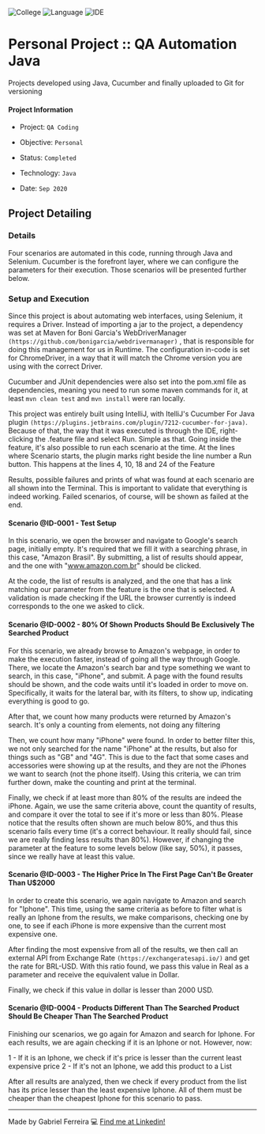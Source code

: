 ![College](https://img.shields.io/badge/Objective-Personal-yellow)
![Language](https://img.shields.io/badge/Language-Java_and_Selenium_and_Cucumber-orange)
![IDE](https://img.shields.io/badge/IDE-IntelliJ-darkblue)


# Personal Project :: QA Automation Java
Projects developed using Java, Cucumber and finally uploaded to Git for versioning

#### Project Information
- Project: ``QA Coding``
&nbsp;

- Objective: ``Personal``
&nbsp;

- Status: ``Completed``
&nbsp;

- Technology: ``Java``
&nbsp;

- Date: ``Sep 2020``
&nbsp;

## Project Detailing
### Details
Four scenarios are automated in this code, running through Java and Selenium. Cucumber is the forefront layer, where we can configure the parameters for their execution. Those scenarios will be presented further below.

### Setup and Execution
Since this project is about automating web interfaces, using Selenium, it requires a Driver. Instead of importing a jar to the project, a dependency was set at Maven for Boni Garcia's WebDriverManager ``(https://github.com/bonigarcia/webdrivermanager)`` , that is responsible for doing this management for us in Runtime. The configuration in-code is set for ChromeDriver, in a way that it will match the Chrome version you are using with the correct Driver.

Cucumber and JUnit dependencies were also set into the pom.xml file as dependencies, meaning you need to run some maven commands for it, at least ``mvn clean test`` and ``mvn install`` were ran locally.

This project was entirely built using IntelliJ, with ItelliJ's Cucumber For Java plugin ``(https://plugins.jetbrains.com/plugin/7212-cucumber-for-java)``. Because of that, the way that it was executed is through the IDE, right-clicking the .feature file and select Run. Simple as that. Going inside the feature, it's also possible to run each scenario at the time. At the lines where Scenario starts, the plugin marks right beside the line number a Run button. This happens at the lines 4, 10, 18 and 24 of the Feature

Results, possible failures and prints of what was found at each scenario are all shown into the Terminal. This is important to validate that everything is indeed working. Failed scenarios, of course, will be shown as failed at the end.

#### Scenario @ID-0001 - Test Setup
In this scenario, we open the browser and navigate to Google's search page, initially empty. It's required that we fill it with a searching phrase, in this case, "Amazon Brasil". By submitting, a list of results should appear, and the one with "www.amazon.com.br" should be clicked.

At the code, the list of results is analyzed, and the one that has a link matching our parameter from the feature is the one that is selected. A validation is made checking if the URL the browser currently is indeed corresponds to the one we asked to click.

#### Scenario @ID-0002 - 80% Of Shown Products Should Be Exclusively The Searched Product
For this scenario, we already browse to Amazon's webpage, in order to make the execution faster, instead of going all the way through Google. There, we locate the Amazon's search bar and type something we want to search, in this case, "iPhone", and submit. A page with the found results should be shown, and the code waits until it's loaded in order to move on. Specifically, it waits for the lateral bar, with its filters, to show up, indicating everything is good to go.

After that, we count how many products were returned by Amazon's search. It's only a counting from elements, not doing any filtering

Then, we count how many "iPhone" were found. In order to better filter this, we not only searched for the name "iPhone" at the results, but also for things such as "GB" and "4G". This is due to the fact that some cases and accessories were showing up at the results, and they are not the iPhones we want to search (not the phone itself). Using this criteria, we can trim further down, make the counting and print at the terminal.

Finally, we check if at least more than 80% of the results are indeed the iPhone. Again, we use the same criteria above, count the quantity of results, and compare it over the total to see if it's more or less than 80%. Please notice that the results often shown are much below 80%, and thus this scenario fails every time (it's a correct behaviour. It really should fail, since we are really finding less results than 80%). However, if changing the parameter at the feature to some levels below (like say, 50%), it passes, since we really have at least this value.


#### Scenario @ID-0003 - The Higher Price In The First Page Can't Be Greater Than U$2000
In order to create this scenario, we again navigate to Amazon and search for "Iphone". This time, using the same criteria as before to filter what is really an Iphone from the results, we make comparisons, checking one by one, to see if each iPhone is more expensive than the current most expensive one. 

After finding the most expensive from all of the results, we then call an external API from Exchange Rate ``(https://exchangeratesapi.io/)`` and get the rate for BRL-USD. With this ratio found, we pass this value in Real as a parameter and receive the equivalent value in Dollar.

Finally, we check if this value in dollar is lesser than 2000 USD.

#### Scenario @ID-0004 - Products Different Than The Searched Product Should Be Cheaper Than The Searched Product
Finishing our scenarios, we go again for Amazon and search for Iphone. For each results, we are again checking if it is an Iphone or not. However, now:

1 - If it is an Iphone, we check if it's price is lesser than the current least expensive price
2 - If it's not an Iphone, we add this product to a List

After all results are analyzed, then we check if every product from the list has its price lesser than the least expensive Iphone. All of them must be cheaper than the cheapest Iphone for this scenario to pass.

--- 
Made by Gabriel Ferreira :computer: [Find me at Linkedin!](https://www.linkedin.com/in/gabriel-f-sousa/)
